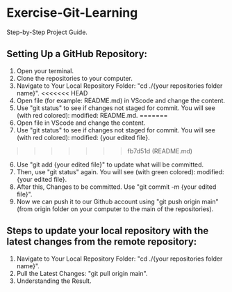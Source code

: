 # Exercise-Git-Learning
Step-by-Step Project Guide.

## Setting Up a GitHub Repository: 

1. Open your terminal.
2. Clone the repositories to your computer.
3. Navigate to Your Local Repository Folder: "cd ./{your repositories folder name}".
<<<<<<< HEAD
4. Open file (for example: README.md) in VScode and change the content.
5. Use "git status" to see if changes not staged for commit. You will see (with red colored): modified:   README.md.
=======
4. Open file in VScode and change the content.
5. Use "git status" to see if changes not staged for commit. You will see (with red colored): modified:   {your edited file}.
>>>>>>> fb7d51d (README.md)
6. Use "git add {your edited file}" to update what will be committed.
7. Then, use "git status" again. You will see (with green colored): modified:   {your edited file}.
8. After this, Changes to be committed. Use "git commit -m {your edited file}".
9. Now we can push it to our Github account using "git push origin main" (from origin folder on your computer to the main of the repositories).

## Steps to update your local repository with the latest changes from the remote repository:

1. Navigate to Your Local Repository Folder: "cd ./{your repositories folder name}".
2. Pull the Latest Changes: "git pull origin main".
3. Understanding the Result.
